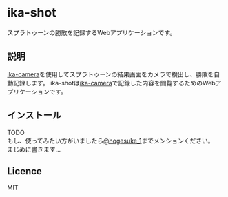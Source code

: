 ika-shot
=========
スプラトゥーンの勝敗を記録するWebアプリケーションです。

## 説明
[ika-camera](https://github.com/hogesuke/ika-camera)を使用してスプラトゥーンの結果画面をカメラで検出し、勝敗を自動記録します。
ika-shotは[ika-camera](https://github.com/hogesuke/ika-camera)で記録した内容を閲覧するためのWebアプリケーションです。

## インストール
TODO  
もし、使ってみたい方がいましたら[@hogesuke_1](https://twitter.com/hogesuke_1)までメンションください。  
まじめに書きます…

## Licence
MIT